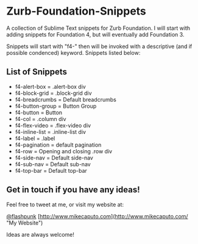 Zurb-Foundation-Snippets
========================

A collection of Sublime Text snippets for Zurb Foundation. I will start with adding snippets for Foundation 4, but will eventually add Foundation 3.

Snippets will start with "f4-" then will be invoked with a descriptive (and if possible condenced) keyword. Snippets listed below:

List of Snippets
----------------

* f4-alert-box = .alert-box div
* f4-block-grid = .block-grid div
* f4-breadcrumbs = Default breadcrumbs
* f4-button-group = Button Group
* f4-button = Button
* f4-col = .column div
* f4-flex-video = .flex-video div
* f4-inline-list = .inline-list div
* f4-label = .label
* f4-pagination = default pagination
* f4-row = Opening and closing .row div
* f4-side-nav = Default side-nav
* f4-sub-nav = Default sub-nav
* f4-top-bar = Default top-bar

Get in touch if you have any ideas!
-----------------------------------

Feel free to tweet at me, or visit my website at:

[@flashpunk](http://twitter.com/flashpunk/ "My Twitter")
[http://www.mikecaputo.com](http://www.mikecaputo.com/ "My Website")

Ideas are always welcome!